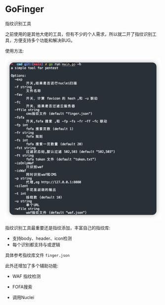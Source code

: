 # GoFinger

指纹识别工具

之前使用的是其他大佬的工具，但有不少的个人需求，所以就二开了指纹识别工具，方便支持多个功能和解决BUG。

使用方法:


![](img/1.png)

指纹识别工具最重要还是指纹添加，丰富自己的指纹库:
* 支持body、header、icon检测
* 每个识别都支持与或逻辑


具体参考指纹库文件 `finger.json`

此外还增加了多个辅助功能:

* WAF 指纹检测

* FOFA搜索

* 调用Nuclei

  
